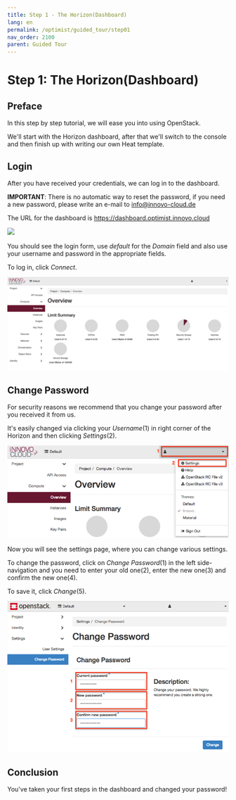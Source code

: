 ```yaml
---
title: Step 1 - The Horizon(Dashboard)
lang: en
permalink: /optimist/guided_tour/step01
nav_order: 2100
parent: Guided Tour
---
```


Step 1: The Horizon(Dashboard)
==============================

Preface
-------

In this step by step tutorial, we will ease you into using OpenStack.

We'll start with the Horizon dashboard, after that we'll switch to the
console and then finish up with writing our own Heat
template.

Login
-----

After you have received your credentials, we can log in to the
dashboard.

**IMPORTANT**: There is no automatic way to reset the password, if you
need a new password, please write an e-mail to info@innovo-cloud.de

The URL for the dashboard is <https://dashboard.optimist.innovo.cloud>

[![](/attachments/13536092.png)](https://dashboard.optimist.innovo.cloud/)

You should see the login form, use *default* for the *Domain* field and also use
your username and password in the appropriate fields.

To log in, click *Connect*.

![](attachments/13536090.png)

Change Password
---------------

For security reasons we recommend that you change your password after
you received it from us.

It's easily changed via clicking your *Username*(1) in right corner of
the Horizon and then clicking *Settings*(2).

![](attachments/13536091.png)

Now you will see the settings page, where you can change various
settings.

To change the password, click on *Change Password*(1) in the left
side-navigation and you need to enter your old one(2), enter the new
one(3) and confirm the new one(4).

To save it, click *Change*(5).

![](attachments/9701052.png)

Conclusion
----------

You've taken your first steps in the dashboard and changed your
password!
